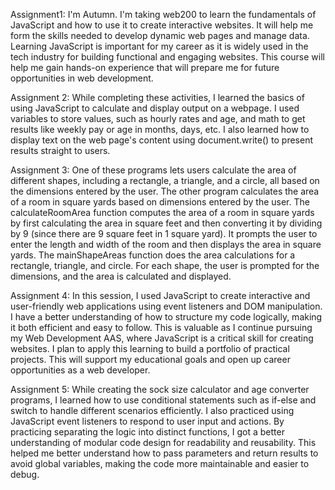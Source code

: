 Assignment1: 
I'm Autumn. I'm taking web200 to learn the fundamentals of JavaScript and how to use it to create interactive websites. It will help me form the skills needed to develop dynamic web pages and manage data. Learning JavaScript is important for my career as it is widely used in the tech industry for building functional and engaging websites. This course will help me gain hands-on experience that will prepare me for future opportunities in web development.

Assignment 2: 
While completing these activities, I learned the basics of using JavaScript to calculate and display output on a webpage. I used variables to store values, such as hourly rates and age, and math to get results like weekly pay or age in months, days, etc. I also learned how to display text on the web page's content using document.write() to present results straight to users. 

Assignment 3: 
One of these programs lets users calculate the area of different shapes, including a rectangle, a triangle, and a circle, all based on the dimensions entered by the user. The other program calculates the area of a room in square yards based on dimensions entered by the user. The calculateRoomArea function computes the area of a room in square yards by first calculating the area in square feet and then converting it by dividing by 9 (since there are 9 square feet in 1 square yard). It prompts the user to enter the length and width of the room and then displays the area in square yards. The mainShapeAreas function does the area calculations for a rectangle, triangle, and circle. For each shape, the user is prompted for the dimensions, and the area is calculated and displayed. 

Assignment 4:
In this session, I used JavaScript to create interactive and user-friendly web applications using event listeners and DOM manipulation. I have a better understanding of how to structure my code logically, making it both efficient and easy to follow. This is valuable as I continue pursuing my Web Development AAS, where JavaScript is a critical skill for creating websites. I plan to apply this learning to build a portfolio of practical projects. This will support my educational goals and open up career opportunities as a web developer.

Assignment 5: While creating the sock size calculator and age converter programs, I learned how to use conditional statements such as if-else and switch to handle different scenarios efficiently. I also practiced using JavaScript event listeners to respond to user input and actions. By practicing separating the logic into distinct functions, I got a better understanding of modular code design for readability and reusability. This helped me better understand how to pass parameters and return results to avoid global variables, making the code more maintainable and easier to debug. 
